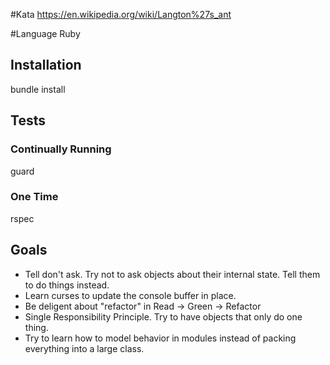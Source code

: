 #Kata
https://en.wikipedia.org/wiki/Langton%27s_ant

#Language
Ruby

## Installation
bundle install

## Tests
### Continually Running
guard
### One Time
rspec

## Goals
- Tell don't ask. Try not to ask objects about their internal state. Tell them to do things instead.
- Learn curses to update the console buffer in place.
- Be deligent about "refactor" in Read -> Green -> Refactor
- Single Responsibility Principle. Try to have objects that only do one thing.
- Try to learn how to model behavior in modules instead of packing everything into a large class.
